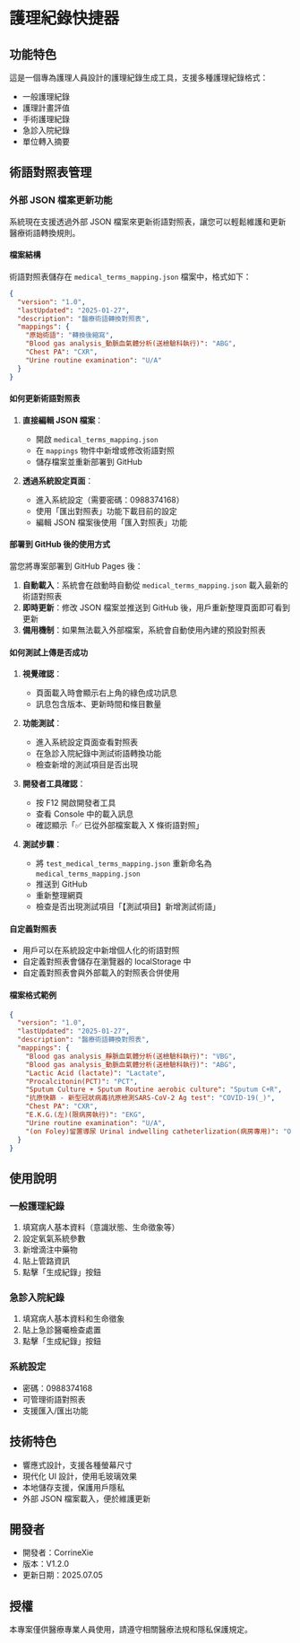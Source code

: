 # 護理紀錄快捷器

## 功能特色

這是一個專為護理人員設計的護理紀錄生成工具，支援多種護理紀錄格式：

- 一般護理紀錄
- 護理計畫評值
- 手術護理紀錄
- 急診入院紀錄
- 單位轉入摘要

## 術語對照表管理

### 外部 JSON 檔案更新功能

系統現在支援透過外部 JSON 檔案來更新術語對照表，讓您可以輕鬆維護和更新醫療術語轉換規則。

#### 檔案結構

術語對照表儲存在 `medical_terms_mapping.json` 檔案中，格式如下：

```json
{
  "version": "1.0",
  "lastUpdated": "2025-01-27",
  "description": "醫療術語轉換對照表",
  "mappings": {
    "原始術語": "轉換後縮寫",
    "Blood gas analysis_動脈血氣體分析(送檢驗科執行)": "ABG",
    "Chest PA": "CXR",
    "Urine routine examination": "U/A"
  }
}
```

#### 如何更新術語對照表

1. **直接編輯 JSON 檔案**：
   - 開啟 `medical_terms_mapping.json`
   - 在 `mappings` 物件中新增或修改術語對照
   - 儲存檔案並重新部署到 GitHub

2. **透過系統設定頁面**：
   - 進入系統設定（需要密碼：0988374168）
   - 使用「匯出對照表」功能下載目前的設定
   - 編輯 JSON 檔案後使用「匯入對照表」功能

#### 部署到 GitHub 後的使用方式

當您將專案部署到 GitHub Pages 後：

1. **自動載入**：系統會在啟動時自動從 `medical_terms_mapping.json` 載入最新的術語對照表
2. **即時更新**：修改 JSON 檔案並推送到 GitHub 後，用戶重新整理頁面即可看到更新
3. **備用機制**：如果無法載入外部檔案，系統會自動使用內建的預設對照表

#### 如何測試上傳是否成功

1. **視覺確認**：
   - 頁面載入時會顯示右上角的綠色成功訊息
   - 訊息包含版本、更新時間和條目數量

2. **功能測試**：
   - 進入系統設定頁面查看對照表
   - 在急診入院紀錄中測試術語轉換功能
   - 檢查新增的測試項目是否出現

3. **開發者工具確認**：
   - 按 F12 開啟開發者工具
   - 查看 Console 中的載入訊息
   - 確認顯示「✅ 已從外部檔案載入 X 條術語對照」

4. **測試步驟**：
   - 將 `test_medical_terms_mapping.json` 重新命名為 `medical_terms_mapping.json`
   - 推送到 GitHub
   - 重新整理網頁
   - 檢查是否出現測試項目「【測試項目】新增測試術語」

#### 自定義對照表

- 用戶可以在系統設定中新增個人化的術語對照
- 自定義對照表會儲存在瀏覽器的 localStorage 中
- 自定義對照表會與外部載入的對照表合併使用

#### 檔案格式範例

```json
{
  "version": "1.0",
  "lastUpdated": "2025-01-27",
  "description": "醫療術語轉換對照表",
  "mappings": {
    "Blood gas analysis_靜脈血氣體分析(送檢驗科執行)": "VBG",
    "Blood gas analysis_動脈血氣體分析(送檢驗科執行)": "ABG",
    "Lactic Acid (lactate)": "Lactate",
    "Procalcitonin(PCT)": "PCT",
    "Sputum Culture + Sputum Routine aerobic culture": "Sputum C+R",
    "抗原快篩 - 新型冠狀病毒抗原檢測SARS-CoV-2 Ag test": "COVID-19(_)",
    "Chest PA": "CXR",
    "E.K.G.(左)(限病房執行)": "EKG",
    "Urine routine examination": "U/A",
    "(on Foley)留置導尿 Urinal indwelling catheterlization(病房專用)": "On Foley"
  }
}
```

## 使用說明

### 一般護理紀錄
1. 填寫病人基本資料（意識狀態、生命徵象等）
2. 設定氧氣系統參數
3. 新增滴注中藥物
4. 貼上管路資訊
5. 點擊「生成紀錄」按鈕

### 急診入院紀錄
1. 填寫病人基本資料和生命徵象
2. 貼上急診醫囑檢查處置
3. 點擊「生成紀錄」按鈕

### 系統設定
- 密碼：0988374168
- 可管理術語對照表
- 支援匯入/匯出功能

## 技術特色

- 響應式設計，支援各種螢幕尺寸
- 現代化 UI 設計，使用毛玻璃效果
- 本地儲存支援，保護用戶隱私
- 外部 JSON 檔案載入，便於維護更新

## 開發者

- 開發者：CorrineXie
- 版本：V1.2.0
- 更新日期：2025.07.05

## 授權

本專案僅供醫療專業人員使用，請遵守相關醫療法規和隱私保護規定。 